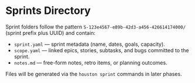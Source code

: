 # Sprints Directory

Sprint folders follow the pattern `S-123e4567-e89b-42d3-a456-426614174000/` (sprint prefix plus UUID) and contain:

- `sprint.yaml` — sprint metadata (name, dates, goals, capacity).
- `scope.yaml` — linked epics, stories, subtasks, and bugs committed to the sprint.
- `notes.md` — free-form notes, retro items, or planning outcomes.

Files will be generated via the `houston sprint` commands in later phases.
